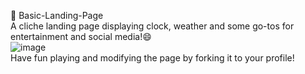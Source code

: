 👋 Basic-Landing-Page
<br>
A cliche landing page displaying clock, weather and some go-tos for entertainment and social media!😄 
<br>
![image](https://user-images.githubusercontent.com/65359068/114646588-21099d00-9cf9-11eb-83ba-900f4ac52df1.png)
<br>
Have fun playing and modifying the page by forking it to your profile!
